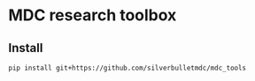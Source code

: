 # MDC research toolbox

## Install

```shell script
pip install git+https://github.com/silverbulletmdc/mdc_tools
```
